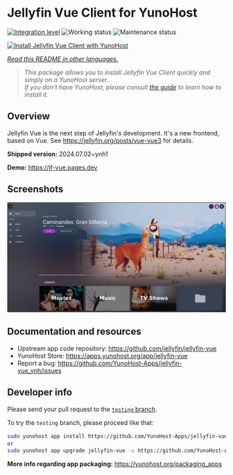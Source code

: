 <!--
N.B.: This README was automatically generated by <https://github.com/YunoHost/apps/tree/master/tools/readme_generator>
It shall NOT be edited by hand.
-->

# Jellyfin Vue Client for YunoHost

[![Integration level](https://dash.yunohost.org/integration/jellyfin-vue.svg)](https://ci-apps.yunohost.org/ci/apps/jellyfin-vue/) ![Working status](https://ci-apps.yunohost.org/ci/badges/jellyfin-vue.status.svg) ![Maintenance status](https://ci-apps.yunohost.org/ci/badges/jellyfin-vue.maintain.svg)

[![Install Jellyfin Vue Client with YunoHost](https://install-app.yunohost.org/install-with-yunohost.svg)](https://install-app.yunohost.org/?app=jellyfin-vue)

*[Read this README in other languages.](./ALL_README.md)*

> *This package allows you to install Jellyfin Vue Client quickly and simply on a YunoHost server.*  
> *If you don't have YunoHost, please consult [the guide](https://yunohost.org/install) to learn how to install it.*

## Overview

Jellyfin Vue is the next step of Jellyfin's development. It's a new frontend, based on Vue. See https://jellyfin.org/posts/vue-vue3 for details.


**Shipped version:** 2024.07.02~ynh1

**Demo:** <https://jf-vue.pages.dev>

## Screenshots

![Screenshot of Jellyfin Vue Client](./doc/screenshots/jellyfin-vue-homepage-2023-04.jpg)

## Documentation and resources

- Upstream app code repository: <https://github.com/jellyfin/jellyfin-vue>
- YunoHost Store: <https://apps.yunohost.org/app/jellyfin-vue>
- Report a bug: <https://github.com/YunoHost-Apps/jellyfin-vue_ynh/issues>

## Developer info

Please send your pull request to the [`testing` branch](https://github.com/YunoHost-Apps/jellyfin-vue_ynh/tree/testing).

To try the `testing` branch, please proceed like that:

```bash
sudo yunohost app install https://github.com/YunoHost-Apps/jellyfin-vue_ynh/tree/testing --debug
or
sudo yunohost app upgrade jellyfin-vue -u https://github.com/YunoHost-Apps/jellyfin-vue_ynh/tree/testing --debug
```

**More info regarding app packaging:** <https://yunohost.org/packaging_apps>
